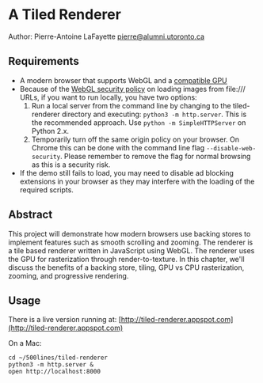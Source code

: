 A Tiled Renderer
================

Author: Pierre-Antoine LaFayette <pierre@alumni.utoronto.ca>

Requirements
------------

* A modern browser that supports WebGL and a [compatible GPU](http://www.khronos.org/webgl/wiki/BlacklistsAndWhitelists)
* Because of the [WebGL security policy](http://www.khronos.org/webgl/security/)
on loading images from file:/// URLs, if you want to run locally, you have two
options:
    1. Run a local server from the command line by changing to the
tiled-renderer directory and executing: `python3 -m http.server`. This is the
recommended approach. Use `python -m SimpleHTTPServer` on Python 2.x.
    2. Temporarily turn off the same origin policy on your browser. On Chrome
this can be done with the command line flag `--disable-web-security`. Please
remember to remove the flag for normal browsing as this is a security risk.
* If the demo still fails to load, you may need to disable ad blocking
extensions in your browser as they may interfere with the loading of the
required scripts.

Abstract
--------

This project will demonstrate how modern browsers use backing stores to
implement features such as smooth scrolling and zooming. The renderer is a tile
based renderer written in JavaScript using WebGL. The renderer uses the GPU for
rasterization through render-to-texture. In this chapter, we'll discuss the
benefits of a backing store, tiling, GPU vs CPU rasterization, zooming, and
progressive rendering.

Usage
-----

There is a live version running at:
[http://tiled-renderer.appspot.com](http://tiled-renderer.appspot.com)

On a Mac:

```
cd ~/500lines/tiled-renderer
python3 -m http.server &
open http://localhost:8000
```
